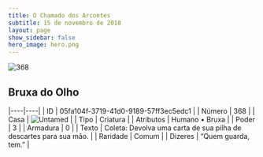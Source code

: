 ```yaml
---
title: O Chamado dos Arcontes
subtitle: 15 de novembro de 2018
layout: page
show_sidebar: false
hero_image: hero.png
---
```


![368](https://cdn.keyforgegame.com/media/card_front/pt/341_368_MC5PG9FQ3766_pt.png)

## Bruxa do Olho

|----|----|
| ID | 05fa104f-3719-41d0-9189-57ff3ec5edc1 |
| Número | 368 |
| Casa | ![Untamed](https://archonarcana.com/images/thumb/b/bd/Untamed.png/22px-Untamed.png "Indomados") |
| Tipo | Criatura |
| Atributos | Humano • Bruxa |
| Poder | 3 |
| Armadura | 0 |
| Texto | Coleta: Devolva uma carta de sua pilha de descartes para sua mão. |
| Raridade | Comum |
| Dizeres | “Quem guarda, tem.” |
